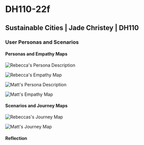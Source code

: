# DH110-22f

## Sustainable Cities | Jade Christey | DH110

### User Personas and Scenarios

#### Personas and Empathy Maps

![Rebecca's Persona Description]()

![Rebecca's Empathy Map]()

![Matt's Persona Description]()

![Matt's Empathy Map]()

#### Scenarios and Journey Maps

![Rebeccas's Journey Map]()

![Matt's Journey Map]()


#### Reflection


